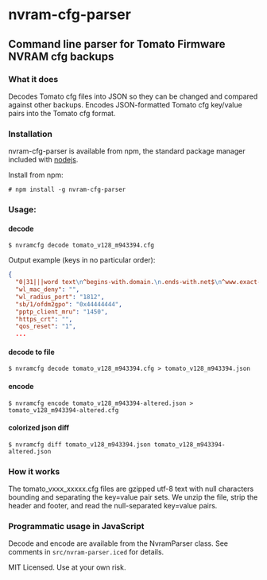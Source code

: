 # nvram-cfg-parser
## Command line parser for Tomato Firmware NVRAM cfg backups

### What it does

Decodes Tomato cfg files into JSON so they can be changed and compared against other backups.  Encodes JSON-formatted Tomato cfg key/value pairs into the Tomato cfg format.

### Installation

nvram-cfg-parser is available from npm, the standard package manager included with [nodejs](http://nodejs.org/download/).

Install from npm:

    # npm install -g nvram-cfg-parser

### Usage:

#### decode

    $ nvramcfg decode tomato_v128_m943394.cfg

Output example (keys in no particular order):

```json
{
  "0|31|||word text\n^begins-with.domain.\n.ends-with.net$\n^www.exact-domain.net$|0|exampl": "|1320|300|31|||word text\n^begins-with.domain.\n.ends-with.net$\n^www.exact-domain.net$|0|example",
  "wl_mac_deny": "",
  "wl_radius_port": "1812",
  "sb/1/ofdm2gpo": "0x44444444",
  "pptp_client_mru": "1450",
  "https_crt": "",
  "qos_reset": "1",
  ...
```

#### decode to file

    $ nvramcfg decode tomato_v128_m943394.cfg > tomato_v128_m943394.json

#### encode

    $ nvramcfg encode tomato_v128_m943394-altered.json > tomato_v128_m943394-altered.cfg

#### colorized json diff

    $ nvramcfg diff tomato_v128_m943394.json tomato_v128_m943394-altered.json


### How it works

The tomato_vxxx_xxxxx.cfg files are gzipped utf-8 text with null characters bounding and separating the key=value pair sets.  We unzip the file, strip the header and footer, and read the null-separated key=value pairs.

### Programmatic usage in JavaScript

Decode and encode are available from the NvramParser class.  See comments in `src/nvram-parser.iced` for details.


MIT Licensed.  Use at your own risk.
